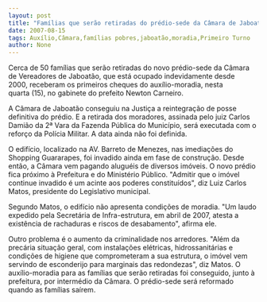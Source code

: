 ```yaml
---
layout: post
title: "Famílias que serão retiradas do prédio-sede da Câmara de Jaboatão recebem primeiro auxílio-moradia "
date: 2007-08-15
tags: Auxílio,Câmara,famílias pobres,jaboatão,moradia,Primeiro Turno
author: None
---
```

Cerca de 50 fam&iacute;lias que ser&atilde;o retiradas do novo pr&eacute;dio-sede da C&acirc;mara de Vereadores de Jaboat&atilde;o, que est&aacute; ocupado indevidamente desde 2000,&nbsp;receberam os primeiros cheques do aux&iacute;lio-moradia,&nbsp;nesta quarta&nbsp;(15),&nbsp;no gabinete do prefeito Newton Carneiro. 

A C&acirc;mara de Jaboat&atilde;o conseguiu na Justi&ccedil;a a reintegra&ccedil;&atilde;o de posse definitiva do pr&eacute;dio. E a&nbsp;retirada dos moradores, assinada pelo juiz Carlos Dami&atilde;o da 2&ordf; Vara da Fazenda P&uacute;blica do Munic&iacute;pio, ser&aacute; executada com o refor&ccedil;o da Pol&iacute;cia Militar. A data ainda n&atilde;o foi definida.

O edif&iacute;cio, localizado na AV. Barreto de Menezes, nas imedia&ccedil;&otilde;es do Shopping Guararapes, foi invadido ainda em fase de constru&ccedil;&atilde;o. Desde ent&atilde;o, a C&acirc;mara vem pagando alugu&eacute;is de diversos im&oacute;veis. O novo pr&eacute;dio fica pr&oacute;ximo &agrave; Prefeitura e do Minist&eacute;rio P&uacute;blico. &quot;Admitir que o&nbsp;im&oacute;vel continue invadido &eacute; um acinte aos poderes constitu&iacute;dos&quot;, diz Luiz Carlos Matos, presidente do Legislativo municipal. 

Segundo Matos, o edif&iacute;cio n&atilde;o apresenta condi&ccedil;&otilde;es de moradia. &quot;Um laudo expedido pela Secret&aacute;ria de Infra-estrutura, em abril de 2007, atesta a exist&ecirc;ncia de rachaduras e riscos de desabamento&quot;, afirma ele. 

Outro problema &eacute; o aumento da criminalidade nos arredores. &quot;Al&eacute;m da prec&aacute;ria situa&ccedil;&atilde;o geral, com instala&ccedil;&otilde;es el&eacute;tricas, hidrossanit&aacute;rias e condi&ccedil;&otilde;es de higiene que comprometeram a sua estrutura, o im&oacute;vel vem servindo de esconderijo para marginais das redondezas&quot;, diz Matos. 
O aux&iacute;lio-moradia para as fam&iacute;lias que ser&atilde;o retiradas foi conseguido, junto &agrave; prefeitura, por interm&eacute;dio da C&acirc;mara. O pr&eacute;dio-sede ser&aacute; reformado quando as fam&iacute;lias sa&iacute;rem.  